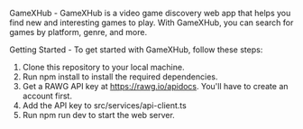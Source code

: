 GameXHub - 
GameXHub is a video game discovery web app that helps you find new and interesting games to play. With GameXHub, you can search for games by platform, genre, and more.

Getting Started - 
To get started with GameXHub, follow these steps:
1) Clone this repository to your local machine.
2) Run npm install to install the required dependencies.
3) Get a RAWG API key at https://rawg.io/apidocs. You'll have to create an account first.
4) Add the API key to src/services/api-client.ts
5) Run npm run dev to start the web server.
